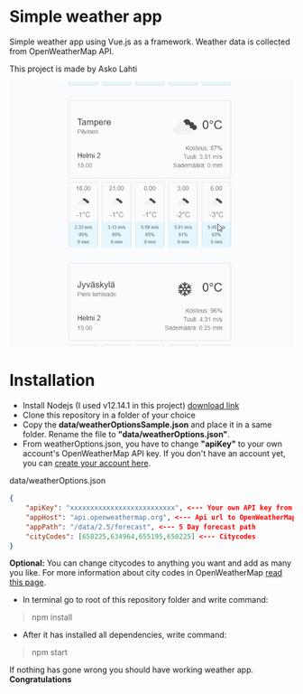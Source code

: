 # Simple weather app
Simple weather app using Vue.js as a framework. Weather data is collected from OpenWeatherMap API.

This project is made by Asko Lahti

![Alt](weatherapp.gif)

# Installation
* Install Nodejs (I used v12.14.1 in this project) [download link](https://nodejs.org/en/)
* Clone this repository in a folder of your choice
* Copy the **data/weatherOptionsSample.json** and place it in a same folder. Rename the file to **"data/weatherOptions.json"**.
* From weatherOptions.json, you have to change **"apiKey"** to your own account's OpenWeatherMap API key. If you don't have an account yet, you can [create your account here](https://openweathermap.org/).


data/weatherOptions.json
```json
{
    "apiKey": "xxxxxxxxxxxxxxxxxxxxxxxxxx", <--- Your own API key from OpenWeatherMap
    "appHost": "api.openweathermap.org", <--- Api url to OpenWeatherMap
    "appPath": "/data/2.5/forecast", <--- 5 Day forecast path
    "cityCodes": [658225,634964,655195,650225] <--- Citycodes
}
```
**Optional:** You can change citycodes to anything you want and add as many you like. For more information about city codes in OpenWeatherMap [read this page](https://openweathermap.org/forecast5).

* In terminal go to root of this repository folder and write command:
> npm install
* After it has installed all dependencies, write command:
> npm start

If nothing has gone wrong you should have working weather app. **Congratulations**